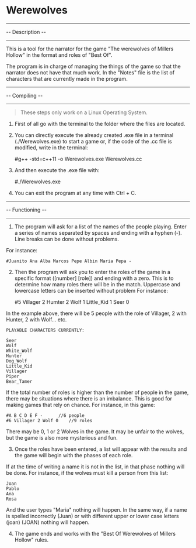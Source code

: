# Werewolves

_________________
-- Description --
_________________

This is a tool for the narrator for the game "The werewolves of Millers Hollow" in the format and roles of "Best Of".

The program is in charge of managing the things of the game so that the narrator does not have that much work. In the "Notes" file is the list of characters that are currently made in the program.

_______________
-- Compiling --
_______________

 >These steps only work on a Linux Operating System.

1. First of all go with the terminal to the folder where the files are located.

2. You can directly execute the already created .exe file in a terminal (./Werewolves.exe) to start a game or, if the code of the .cc file is modified, write in the terminal:

	#g++ -std=c++11 -o Werewolves.exe Werewolves.cc

3. And then execute the .exe file with: 

	#./Werewolves.exe
	
4. You can exit the program at any time with Ctrl + C.

__________________
-- Functioning --
__________________

1. The program will ask for a list of the names of the people playing. Enter a series of names separated by spaces and ending with a hyphen (-). Line breaks can be done without problems.

For instance:

	#Juanito Ana Alba Marcos Pepe Albin Maria Pepa -
	
2. Then the program will ask you to enter the roles of the game in a specific format ([number] [role]) and ending with a zero. This is to determine how many roles there will be in the match. Uppercase and lowercase letters can be inserted without problem For instance:

	#5 Villager 2 Humter 2 Wolf 1 Little_Kid 1 Seer 0
	
In the example above, there will be 5 people with the role of Villager, 2 with Hunter, 2 with Wolf... etc.

	PLAYABLE CHARACTERS CURRENTLY:
	
	Seer
	Wolf
	White_Wolf
	Hunter
	Dog_Wolf
	Little_Kid
	Villager
	Piper
	Bear_Tamer

If the total number of roles is higher than the number of people in the game, there may be situations where there is an imbalance. This is good for making games that rely on chance. For instance, in this game:

	#A B C D E F -		//6 people
	#6 Villager 2 Wolf 0	//9 roles

There may be 0, 1 or 2 Wolves in the game. It may be unfair to the wolves, but the game is also more mysterious and fun.

3. Once the roles have been entered, a list will appear with the results and the game will begin with the phases of each role.

If at the time of writing a name it is not in the list, in that phase nothing will be done. For instance, if the wolves must kill a person from this list:

	Joan
	Pablo
	Ana
	Rosa
	
And the user types "Maria" nothing will happen. In the same way, if a name is spelled incorrectly (Juan) or with different upper or lower case letters (joan) (JOAN) nothing will happen.

4. The game ends and works with the "Best Of Werewolves of Millers Hollow" rules.
